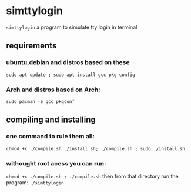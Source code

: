 # simttylogin
`simttylogin` a program to simulate tty login in terminal
## requirements
### ubuntu,debian and distros based on these
`sudo apt update ; sudo apt install gcc pkg-config`
### Arch and distros based on Arch:
`sudo pacman -S gcc pkgconf`

## compiling and installing
### one command to rule them all:
`chmod +x ./compile.sh ./install.sh; ./compile.sh ; sudo ./install.sh`
### withought root acess you can run:
`chmod +x ./compile.sh ; ./compile.sh`
then from that directory run the program:
`./simttylogin`
